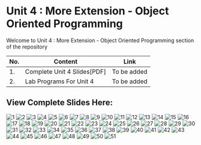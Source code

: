 # Unit 4 : More Extension - Object Oriented Programming

Welcome to Unit 4 : More Extension - Object Oriented Programming section of the repository

|No.|Content|Link|
|--|-----|-----|
|1.|Complete Unit 4 Slides[PDF]|To be added|
|2.|Lab Programs For Unit 4|To be added|

## View Complete Slides Here:

![1]()
![2]()
![3]()
![4]()
![5]()
![6]()
![7]()
![8]()
![9]()
![10]()
![11]()
![12]()
![13]()
![14]()
![15]()
![16]()
![17]()
![18]()
![19]()
![20]()
![21]()
![22]()
![23]()
![24]()
![25]()
![26]()
![27]()
![28]()
![29]()
![30]()
![31]()
![32]()
![33]()
![34]()
![35]()
![36]()
![37]()
![38]()
![39]()
![40]()
![41]()
![42]()
![43]()
![44]()
![45]()
![46]()
![47]()
![48]()
![49]()
![50]()
![51]()